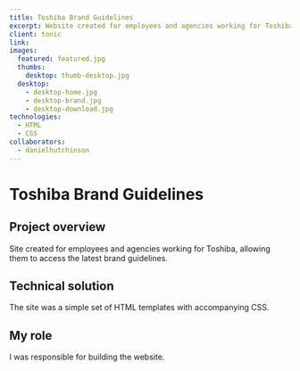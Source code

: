 ```yaml
---
title: Toshiba Brand Guidelines
excerpt: Website created for employees and agencies working for Toshiba, allowing them to access the latest brand guidelines
client: tonic
link:
images:
  featured: featured.jpg
  thumbs:
    desktop: thumb-desktop.jpg
  desktop:
    - desktop-home.jpg
    - desktop-brand.jpg
    - desktop-download.jpg
technologies:
  - HTML
  - CSS
collaborators:
  - danielhutchinson
---
```


# Toshiba Brand Guidelines

## Project overview

Site created for employees and agencies working for Toshiba, allowing them to access the latest brand guidelines.

## Technical solution

The site was a simple set of HTML templates with accompanying CSS.

## My role

I was responsible for building the website.

